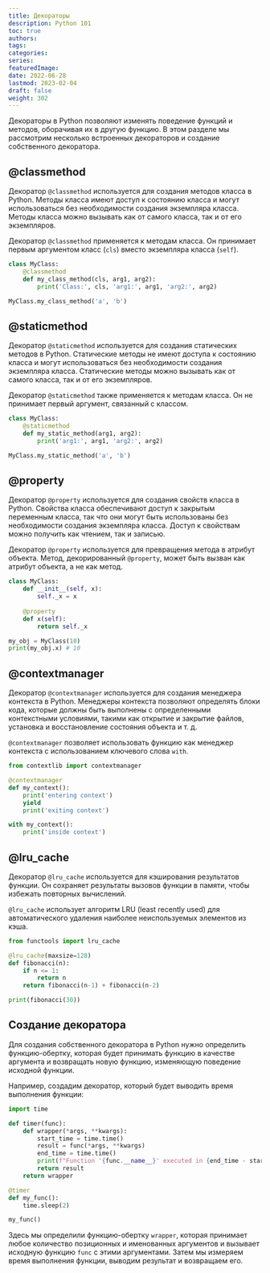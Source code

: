 ```yaml
---
title: Декораторы
description: Python 101
toc: true
authors:
tags:
categories:
series:
featuredImage:
date: 2022-06-28
lastmod: 2023-02-04
draft: false
weight: 302
---
```


Декораторы в Python позволяют изменять поведение функций и методов, оборачивая их в другую функцию. В этом разделе мы рассмотрим несколько встроенных декораторов и создание собственного декоратора.

## @classmethod

Декоратор `@classmethod` используется для создания методов класса в Python. Методы класса имеют доступ к состоянию класса и могут использоваться без необходимости создания экземпляра класса. Методы класса можно вызывать как от самого класса, так и от его экземпляров.

Декоратор `@classmethod` применяется к методам класса. Он принимает первым аргументом класс (`cls`) вместо экземпляра класса (`self`).

```python
class MyClass:
    @classmethod
    def my_class_method(cls, arg1, arg2):
        print('Class:', cls, 'arg1:', arg1, 'arg2:', arg2)

MyClass.my_class_method('a', 'b')
```

## @staticmethod

Декоратор `@staticmethod` используется для создания статических методов в Python. Статические методы не имеют доступа к состоянию класса и могут использоваться без необходимости создания экземпляра класса. Статические методы можно вызывать как от самого класса, так и от его экземпляров.

Декоратор `@staticmethod` также применяется к методам класса. Он не принимает первый аргумент, связанный с классом.

```python
class MyClass:
    @staticmethod
    def my_static_method(arg1, arg2):
        print('arg1:', arg1, 'arg2:', arg2)

MyClass.my_static_method('a', 'b')
```

## @property

Декоратор `@property` используется для создания свойств класса в Python. Свойства класса обеспечивают доступ к закрытым переменным класса, так что они могут быть использованы без необходимости создания экземпляра класса. Доступ к свойствам можно получить как чтением, так и записью.

Декоратор `@property` используется для превращения метода в атрибут объекта. Метод, декорированный `@property`, может быть вызван как атрибут объекта, а не как метод.

```python
class MyClass:
    def __init__(self, x):
        self._x = x
    
    @property
    def x(self):
        return self._x

my_obj = MyClass(10)
print(my_obj.x) # 10
```

## @contextmanager

Декоратор `@contextmanager` используется для создания менеджера контекста в Python. Менеджеры контекста позволяют определять блоки кода, которые должны быть выполнены с определенными контекстными условиями, такими как открытие и закрытие файлов, установка и восстановление состояния объекта и т. д.

`@contextmanager` позволяет использовать функцию как менеджер контекста с использованием ключевого слова `with`.

```python
from contextlib import contextmanager

@contextmanager
def my_context():
    print('entering context')
    yield
    print('exiting context')

with my_context():
    print('inside context')
```

## @lru_cache

Декоратор `@lru_cache` используется для кэширования результатов функции. Он сохраняет результаты вызовов функции в памяти, чтобы избежать повторных вычислений.

`@lru_cache` использует алгоритм LRU (least recently used) для автоматического удаления наиболее неиспользуемых элементов из кэша.

```python
from functools import lru_cache

@lru_cache(maxsize=128)
def fibonacci(n):
    if n <= 1:
        return n
    return fibonacci(n-1) + fibonacci(n-2)

print(fibonacci(30))
```


## Создание декоратора

Для создания собственного декоратора в Python нужно определить функцию-обертку, которая будет принимать функцию в качестве аргумента и возвращать новую функцию, изменяющую поведение исходной функции.

Например, создадим декоратор, который будет выводить время выполнения функции:

```python
import time

def timer(func):
    def wrapper(*args, **kwargs):
        start_time = time.time()
        result = func(*args, **kwargs)
        end_time = time.time()
        print(f"Function '{func.__name__}' executed in {end_time - start_time:.4f} seconds")
        return result
    return wrapper

@timer
def my_func():
    time.sleep(2)

my_func()
```

Здесь мы определили функцию-обертку `wrapper`, которая принимает любое количество позиционных и именованных аргументов и вызывает исходную функцию `func` с этими аргументами. Затем мы измеряем время выполнения функции, выводим результат и возвращаем его.